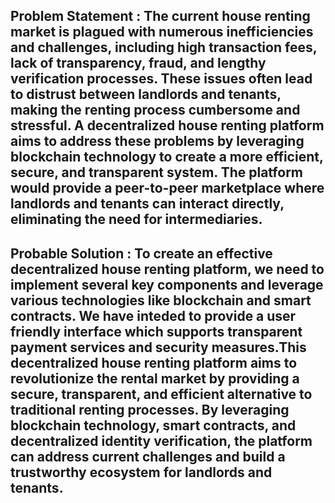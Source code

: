 Problem Statement : The current house renting market is plagued with numerous inefficiencies and challenges, including high transaction fees,
                    lack of transparency, fraud, and lengthy verification processes. These issues often lead to distrust between landlords and
                    tenants, making the renting process cumbersome and stressful.
                    A decentralized house renting platform aims to address these problems by leveraging blockchain technology to create a more
                    efficient, secure, and transparent system. The platform would provide a peer-to-peer marketplace where landlords and tenants
                    can interact directly, eliminating the need for intermediaries. 
-----------------------------------------------------------------------------------------------------------------------------------------------------------------------                    
Probable Solution : To create an effective decentralized house renting platform, we need to implement several key components and leverage various
                    technologies like blockchain and smart contracts. We have inteded to provide a user friendly interface which supports transparent
                    payment services and security measures.This decentralized house renting platform aims to revolutionize the rental market by providing
                    a secure, transparent, and efficient alternative to traditional renting processes. By leveraging blockchain technology, smart contracts,
                    and decentralized identity verification, the platform can address current challenges and build a trustworthy ecosystem for landlords and tenants.
----------------------------------------------------------------------------------------------------------------------------------------------------------------------- 
